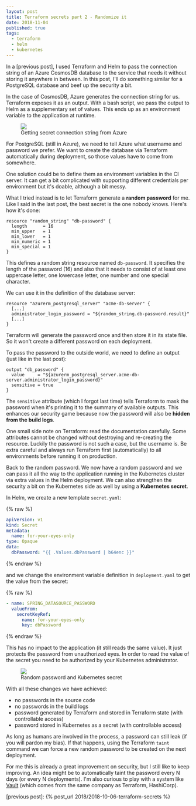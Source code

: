 ```yaml
---
layout: post
title: Terraform secrets part 2 - Randomize it
date: 2018-11-04
published: true
tags:
  - terraform
  - helm
  - kubernetes
---
```


In a [previous post], I used Terraform and Helm to pass the connection string of an Azure
CosmosDB database to the service that needs it without storing it anywhere in
between. In this post, I'll do something similar for a PostgreSQL database and
beef up the security a bit.

In the case of CosmosDB, Azure generates the connection string for us. Terraform
exposes it as an output. With a bash script, we pass the output to Helm as a
supplementary set of values. This ends up as an environment variable to the
application at runtime.

<figure><img src="{{ site.baseurl }}/assets/2018/11/deployment-cosmosdb.png" /><figcaption>Getting secret connection string from Azure</figcaption></figure>

For PostgreSQL (still in Azure), we need to tell Azure what username and
password we prefer. We want to create the database via Terraform automatically
during deployment, so those values have to come from somewhere.

One solution could be to define them as environment variables in the CI server.
It can get a bit complicated with supporting different credentials per
environment but it's doable, although a bit messy.

What I tried instead is to let Terraform generate a **random password** for me.
Like I said in the last post, the best secret is the one nobody knows. Here's
how it's done:

```
resource "random_string" "db-password" {
  length      = 16
  min_upper   = 1
  min_lower   = 1
  min_numeric = 1
  min_special = 1
}
```

This defines a random string resource named `db-password`. It specifies the
length of the password (16) and also that it needs to consist of at least one
uppercase letter, one lowercase letter, one number and one special character.

We can use it in the definition of the database server:

```
resource "azurerm_postgresql_server" "acme-db-server" {
  [...]
  administrator_login_password = "${random_string.db-password.result}"
  [...]
}
```

Terraform will generate the password once and then store it in its state file.
So it won't create a different password on each deployment.

To pass the password to the outside world, we need to define an output (just
like in the last post):

```
output "db_password" {
  value     = "${azurerm_postgresql_server.acme-db-server.administrator_login_password}"
  sensitive = true
}
```

The `sensitive` attribute (which I forgot last time) tells Terraform to mask the
password when it's printing it to the summary of available outputs. This
enhances our security game because now the password will also be **hidden from
the build logs**.

One small side note on Terraform: read the documentation carefully. Some
attributes cannot be changed without destroying and re-creating the resource.
Luckily the password is not such a case, but the username is. Be extra careful
and always run Terraform first (automatically) to all environments before
running it on production.

Back to the random password. We now have a random password and we can pass it
all the way to the application running in the Kubernetes cluster via extra
values in the Helm deployment. We can also strengthen the security a bit on the
Kubernetes side as well by using a **Kubernetes secret**.

In Helm, we create a new template `secret.yaml`:

{% raw %}

```yaml
apiVersion: v1
kind: Secret
metadata:
  name: for-your-eyes-only
type: Opaque
data:
  dbPassword: "{{ .Values.dbPassword | b64enc }}"
```

{% endraw %}

and we change the environment variable definition in `deployment.yaml` to get
the value from the secret:

{% raw %}

```yaml
- name: SPRING_DATASOURCE_PASSWORD
  valueFrom:
    secretKeyRef:
      name: for-your-eyes-only
      key: dbPassword
```

{% endraw %}

This has no impact to the application (it still reads the same value). It just
protects the password from unauthorized eyes. In order to read the value of the
secret you need to be authorized by your Kubernetes administrator.

<figure><img src="{{ site.baseurl }}/assets/2018/11/deployment-postgresql.png" /><figcaption>Random password and Kubernetes secret</figcaption></figure>

With all these changes we have achieved:

- no passwords in the source code
- no passwords in the build logs
- password generated by Terraform and stored in Terraform state (with
  controllable access)
- password stored in Kubernetes as a secret (with controllable access)

As long as humans are involved in the process, a password can still leak (if you
will pardon my bias). If that happens, using the Terraform `taint` command we
can force a new random password to be created on the next deployment.

For me this is already a great improvement on security, but I still like to keep
improving. An idea might be to automatically taint the password every N days (or
every N deployments). I'm also curious to play with a system like
[Vault](https://www.vaultproject.io/) (which comes from the same company as
Terraform, HashiCorp).

[previous post]: {% post_url 2018/2018-10-06-terraform-secrets %}
